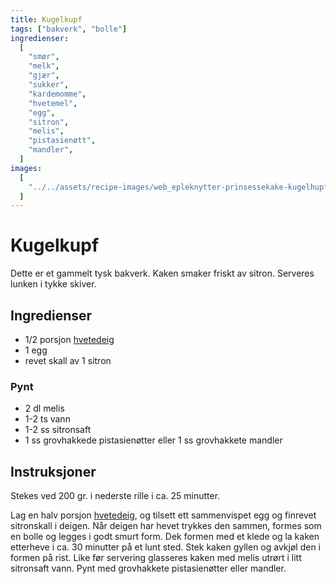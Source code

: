 ```yaml
---
title: Kugelkupf
tags: ["bakverk", "bolle"]
ingredienser:
  [
    "smør",
    "melk",
    "gjær",
    "sukker",
    "kardemomme",
    "hvetemel",
    "egg",
    "sitron",
    "melis",
    "pistasienøtt",
    "mandler",
  ]
images:
  [
    "../../assets/recipe-images/web_epleknytter-prinsessekake-kugelhupf-korintflette-eplekake-med-havrefres.jpg",
  ]
---
```


# Kugelkupf

Dette er et gammelt tysk bakverk. Kaken smaker friskt av sitron. Serveres lunken i tykke skiver.

## Ingredienser

- 1/2 porsjon [hvetedeig](./hvetedeig)
- 1 egg
- revet skall av 1 sitron

### Pynt

- 2 dl melis
- 1-2 ts vann
- 1-2 ss sitronsaft
- 1 ss grovhakkede pistasienøtter eller 1 ss grovhakkete mandler

## Instruksjoner

Stekes ved 200 gr. i nederste rille i ca. 25 minutter.

Lag en halv porsjon [hvetedeig](./hvetedeig), og tilsett ett sammenvispet egg og finrevet sitronskall i deigen. Når deigen har hevet trykkes den sammen, formes som en bolle og legges i godt smurt form. Dek formen med et klede og la kaken etterheve i ca. 30 minutter på et lunt sted. Stek kaken gyllen og avkjøl den i formen på rist. Like før servering glasseres kaken med melis utrørt i litt sitronsaft vann. Pynt med grovhakkete pistasienøtter eller mandler.
